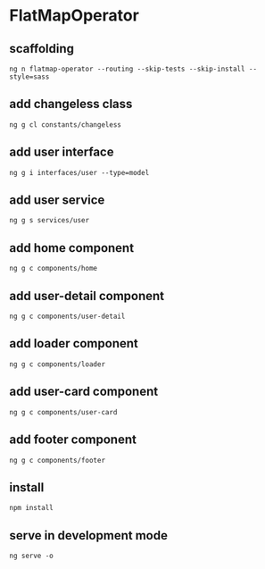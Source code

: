 # FlatMapOperator

## scaffolding

```shell
ng n flatmap-operator --routing --skip-tests --skip-install --style=sass
```

## add changeless class

```shell
ng g cl constants/changeless
```

## add user interface

```shell
ng g i interfaces/user --type=model
```

## add user service

```shell
ng g s services/user
```

## add home component

```shell
ng g c components/home
```

## add user-detail component

```shell
ng g c components/user-detail
```

## add loader component

```shell
ng g c components/loader
```

## add user-card component

```shell
ng g c components/user-card
```

## add footer component

```shell
ng g c components/footer
```

## install

```shell
npm install
```

## serve in development mode

```shell
ng serve -o
```
